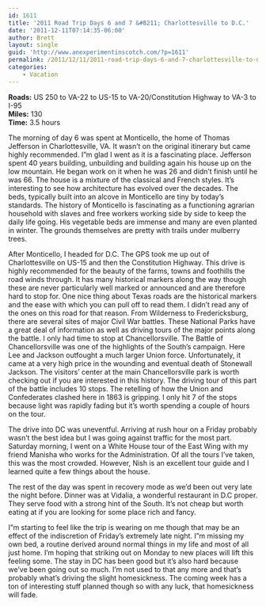 ```yaml
---
id: 1611
title: '2011 Road Trip Days 6 and 7 &#8211; Charlottesville to D.C.'
date: '2011-12-11T07:14:35-06:00'
author: Brett
layout: single
guid: 'http://www.anexperimentinscotch.com/?p=1611'
permalink: /2011/12/11/2011-road-trip-days-6-and-7-charlottesville-to-d-c/
categories:
    - Vacation
---
```


**Roads:** US 250 to VA-22 to US-15 to VA-20/Constitution Highway to VA-3 to I-95  
**Miles:** 130  
**Time:** 3.5 hours

The morning of day 6 was spent at Monticello, the home of Thomas Jefferson in Charlottesville, VA. It wasn’t on the original itinerary but came highly recommended. I”m glad I went as it is a fascinating place. Jefferson spent 40 years building, unbuilding and building again his house up on the low mountain. He began work on it when he was 26 and didn’t finish until he was 66. The house is a mixture of the classical and French styles. It’s interesting to see how architecture has evolved over the decades. The beds, typically built into an alcove in Monticello are tiny by today’s standards. The history of Monticello is fascinating as a functioning agrarian household with slaves and free workers working side by side to keep the daily life going. His vegetable beds are immense and many are even planted in winter. The grounds themselves are pretty with trails under mulberry trees.

After Monticello, I headed for D.C. The GPS took me up out of Charlottesville on US-15 and then the Constitution Highway. This drive is highly recommended for the beauty of the farms, towns and foothills the road winds through. It has many historical markers along the way though these are never particularly well marked or announced and are therefore hard to stop for. One nice thing about Texas roads are the historical markers and the ease with which you can pull off to read them. I didn’t read any of the ones on this road for that reason. From Wilderness to Fredericksburg, there are several sites of major Civil War battles. These National Parks have a great deal of information as well as driving tours of the major points along the battle. I only had time to stop at Chancellorsville. The Battle of Chancellorsville was one of the highlights of the South’s campaign. Here Lee and Jackson outfought a much larger Union force. Unfortunately, it came at a very high price in the wounding and eventual death of Stonewall Jackson. The visitors’ center at the main Chancellorsville park is worth checking out if you are interested in this history. The driving tour of this part of the battle includes 10 stops. The retelling of how the Union and Confederates clashed here in 1863 is gripping. I only hit 7 of the stops because light was rapidly fading but it’s worth spending a couple of hours on the tour.

The drive into DC was uneventful. Arriving at rush hour on a Friday probably wasn’t the best idea but I was going against traffic for the most part. Saturday morning, I went on a White House tour of the East Wing with my friend Manisha who works for the Administration. Of all the tours I’ve taken, this was the most crowded. However, Nish is an excellent tour guide and I learned quite a few things about the house.

The rest of the day was spent in recovery mode as we’d been out very late the night before. Dinner was at Vidalia, a wonderful restaurant in D.C proper. They serve food with a strong hint of the South. It’s not cheap but worth eating at if you are looking for some place rich and fancy.

I”m starting to feel like the trip is wearing on me though that may be an effect of the indiscretion of Friday’s extremely late night. I”m missing my own bed, a routine derived around normal things in my life and most of all just home. I’m hoping that striking out on Monday to new places will lift this feeling some. The stay in DC has been good but it’s also hard because we’ve been going out so much. I’m not used to that any more and that’s probably what’s driving the slight homesickness. The coming week has a ton of interesting stuff planned though so with any luck, that homesickness will fade.